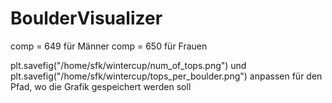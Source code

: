 # BoulderVisualizer

comp = 649 für Männer
comp = 650 für Frauen

plt.savefig("/home/sfk/wintercup/num_of_tops.png") und
plt.savefig("/home/sfk/wintercup/tops_per_boulder.png") anpassen für den Pfad, wo die Grafik gespeichert werden soll
